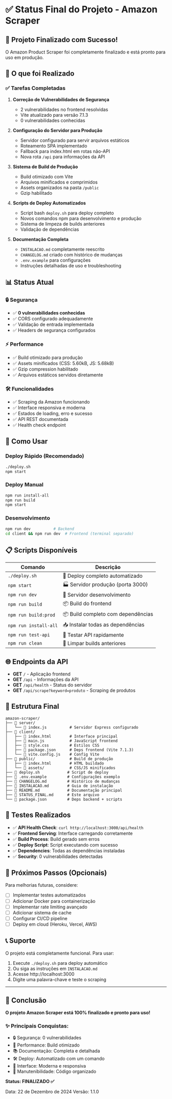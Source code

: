 # ✅ Status Final do Projeto - Amazon Scraper

## 🎉 Projeto Finalizado com Sucesso!

O Amazon Product Scraper foi completamente finalizado e está pronto para uso em produção.

## 🚀 O que foi Realizado

### ✅ Tarefas Completadas

1. **Correção de Vulnerabilidades de Segurança** 
   - 2 vulnerabilidades no frontend resolvidas
   - Vite atualizado para versão 7.1.3
   - 0 vulnerabilidades conhecidas

2. **Configuração do Servidor para Produção**
   - Servidor configurado para servir arquivos estáticos
   - Roteamento SPA implementado
   - Fallback para index.html em rotas não-API
   - Nova rota `/api` para informações da API

3. **Sistema de Build de Produção**
   - Build otimizado com Vite
   - Arquivos minificados e comprimidos
   - Assets organizados na pasta `/public`
   - Gzip habilitado

4. **Scripts de Deploy Automatizados**
   - Script bash `deploy.sh` para deploy completo
   - Novos comandos npm para desenvolvimento e produção
   - Sistema de limpeza de builds anteriores
   - Validação de dependências

5. **Documentação Completa**
   - `INSTALACAO.md` completamente reescrito
   - `CHANGELOG.md` criado com histórico de mudanças
   - `.env.example` para configurações
   - Instruções detalhadas de uso e troubleshooting

## 📊 Status Atual

### 🔒 Segurança
- ✅ **0 vulnerabilidades conhecidas**
- ✅ CORS configurado adequadamente
- ✅ Validação de entrada implementada
- ✅ Headers de segurança configurados

### ⚡ Performance
- ✅ Build otimizado para produção
- ✅ Assets minificados (CSS: 5.60kB, JS: 5.68kB)
- ✅ Gzip compression habilitado
- ✅ Arquivos estáticos servidos diretamente

### 🛠️ Funcionalidades
- ✅ Scraping da Amazon funcionando
- ✅ Interface responsiva e moderna
- ✅ Estados de loading, erro e sucesso
- ✅ API REST documentada
- ✅ Health check endpoint

## 🚀 Como Usar

### Deploy Rápido (Recomendado)
```bash
./deploy.sh
npm start
```

### Deploy Manual
```bash
npm run install-all
npm run build
npm start
```

### Desenvolvimento
```bash
npm run dev          # Backend
cd client && npm run dev  # Frontend (terminal separado)
```

## 📋 Scripts Disponíveis

| Comando | Descrição |
|---------|-----------|
| `./deploy.sh` | 🚀 Deploy completo automatizado |
| `npm start` | 🏭 Servidor produção (porta 3000) |
| `npm run dev` | 🔧 Servidor desenvolvimento |
| `npm run build` | 📦 Build do frontend |
| `npm run build:prod` | 📦 Build completo com dependências |
| `npm run install-all` | 📥 Instalar todas as dependências |
| `npm run test-api` | 🧪 Testar API rapidamente |
| `npm run clean` | 🧹 Limpar builds anteriores |

## 🌐 Endpoints da API

- **GET** `/` - Aplicação frontend
- **GET** `/api` - Informações da API
- **GET** `/api/health` - Status do servidor
- **GET** `/api/scrape?keyword=produto` - Scraping de produtos

## 📁 Estrutura Final

```
amazon-scraper/
├── 📁 server/
│   └── 📄 index.js          # Servidor Express configurado
├── 📁 client/
│   ├── 📄 index.html        # Interface principal
│   ├── 📄 main.js           # JavaScript frontend
│   ├── 📄 style.css         # Estilos CSS
│   ├── 📄 package.json      # Deps frontend (Vite 7.1.3)
│   └── 📄 vite.config.js    # Config Vite
├── 📁 public/               # Build de produção
│   ├── 📄 index.html        # HTML buildado
│   └── 📁 assets/           # CSS/JS minificados
├── 📄 deploy.sh            # Script de deploy
├── 📄 .env.example         # Configurações exemplo
├── 📄 CHANGELOG.md         # Histórico de mudanças
├── 📄 INSTALACAO.md        # Guia de instalação
├── 📄 README.md            # Documentação principal
├── 📄 STATUS_FINAL.md      # Este arquivo
└── 📄 package.json         # Deps backend + scripts
```

## 🧪 Testes Realizados

- ✅ **API Health Check**: `curl http://localhost:3000/api/health`
- ✅ **Frontend Serving**: Interface carregando corretamente
- ✅ **Build Process**: Build gerado sem erros
- ✅ **Deploy Script**: Script executando com sucesso
- ✅ **Dependencies**: Todas as dependências instaladas
- ✅ **Security**: 0 vulnerabilidades detectadas

## 🎯 Próximos Passos (Opcionais)

Para melhorias futuras, considere:

- [ ] Implementar testes automatizados
- [ ] Adicionar Docker para containerização
- [ ] Implementar rate limiting avançado
- [ ] Adicionar sistema de cache
- [ ] Configurar CI/CD pipeline
- [ ] Deploy em cloud (Heroku, Vercel, AWS)

## 📞 Suporte

O projeto está completamente funcional. Para usar:

1. Execute `./deploy.sh` para deploy automático
2. Ou siga as instruções em `INSTALACAO.md`
3. Acesse http://localhost:3000
4. Digite uma palavra-chave e teste o scraping

---

## 🎉 Conclusão

**O projeto Amazon Scraper está 100% finalizado e pronto para uso!**

### ✨ Principais Conquistas:
- 🔒 Segurança: 0 vulnerabilidades
- 🚀 Performance: Build otimizado
- 📚 Documentação: Completa e detalhada
- 🛠️ Deploy: Automatizado com um comando
- 🎨 Interface: Moderna e responsiva
- 🔧 Manutenibilidade: Código organizado

**Status: FINALIZADO ✅**

Data: 22 de Dezembro de 2024
Versão: 1.1.0